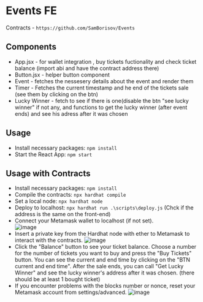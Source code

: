 # Events FE

Contracts - `https://github.com/SamBorisov/Events` 

## Components
- App.jsx - for wallet integration , buy tickets fuctionality and check ticket balance (import abi and have the contract address there)
- Button.jsx - helper button component
- Event - fetches the nessesery details about the event and render them
- Timer - Fetches the current timestamp and he end of the tickets sale (see them by clicking on the btn)
- Lucky Winner - fetch to see if there is one(disable the btn "see lucky winner" if not any, and functions to get the lucky winner (after event ends)  and see his adress after it was chosen

## Usage
- Install necessary packages: `npm install`
- Start the React App: `npm start`


## Usage with Contracts
- Install necessary packages: `npm install`
- Compile the contracts: `npx hardhat compile`
- Set a local node: `npx hardhat node`
- Deploy to localhost: `npx hardhat run .\scripts\deploy.js` (Chck if the address is the same on the front-end)
- Connect your Metamask wallet to localhost (if not set). <br>
![image](https://user-images.githubusercontent.com/88675952/229177094-acde568b-94a7-4c93-9f69-6e15a3513c61.png)
- Insert a private key from the Hardhat node with ether to Metamask to interact with the contracts.
![image](https://user-images.githubusercontent.com/88675952/229177869-0aa97b9f-99e7-4d13-9352-a218421d599d.png)
- Click the "Balance" button to see your ticket balance. Choose a number for the number of tickets you want to buy and press the "Buy Tickets" button. You can see the current and end time by clicking on the "BTN current and end time". After the sale ends, you can call "Get Lucky Winner" and see the lucky winner's address after it was chosen. (there should be at least 1 bought ticket)
- If you encounter problems with the blocks number or nonce, reset your Metamask account from settings/advanced.
![image](https://user-images.githubusercontent.com/88675952/229178583-d31f8c84-3da9-40f5-af46-7283983ddf04.png)
